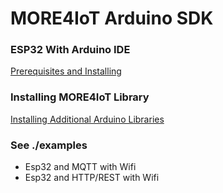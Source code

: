 # MORE4IoT Arduino SDK

### ESP32 With Arduino IDE

[Prerequisites and Installing](https://randomnerdtutorials.com/installing-the-esp32-board-in-arduino-ide-windows-instructions/)

### Installing MORE4IoT Library

[Installing Additional Arduino Libraries](https://www.arduino.cc/en/guide/libraries)

### See ./examples

- Esp32 and MQTT with Wifi
- Esp32 and HTTP/REST with Wifi